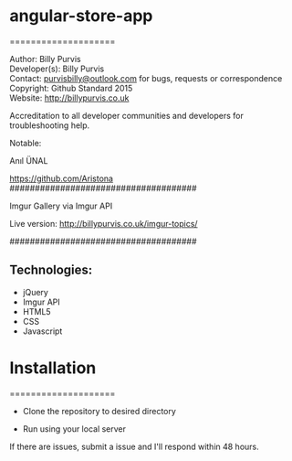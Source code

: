 # angular-store-app
====================

Author: Billy Purvis <br>
Developer(s): Billy Purvis <br>
Contact: purvisbilly@outlook.com for bugs, requests or correspondence <br>
Copyright: Github Standard 2015 <br>
Website: http://billypurvis.co.uk <br>

Accreditation to all developer communities and developers for troubleshooting help. <br>

Notable: 

Anıl ÜNAL <br>

https://github.com/Aristona
#####################################
 
Imgur Gallery via Imgur API <br>

Live version: http://billypurvis.co.uk/imgur-topics/

#####################################

Technologies: 
--------------

- jQuery
- Imgur API
- HTML5
- CSS
- Javascript


# Installation
====================

- Clone the repository to desired directory

- Run using your local server

If there are issues, submit a issue and I'll respond within 48 hours.  
